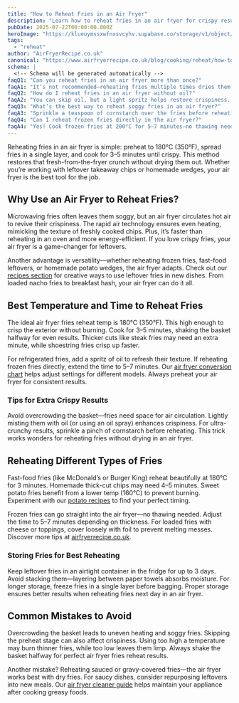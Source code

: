 ```yaml
---
title: "How to Reheat Fries in an Air Fryer"
description: "Learn how to reheat fries in an air fryer for crispy results every time. Discover the best temperature, time, and tips for perfect leftovers."
pubDate: 2025-07-22T00:00:00.000Z
heroImage: "https://klueoymssxwfnxsvcyhv.supabase.co/storage/v1/object/public/Shmucket/how-to-reheat-fries-in-an-air-fryer.png"
tags:
  - "reheat"
author: "AirFryerRecipe.co.uk"
canonical: "https://www.airfryerrecipe.co.uk/blog/cooking/reheat/how-to-reheat-fries-in-an-air-fryer"
schema: |
  <!-- Schema will be generated automatically -->
faqQ1: "Can you reheat fries in an air fryer more than once?"
faqA1: "It’s not recommended—reheating fries multiple times dries them out and affects texture. For best results, only reheat the portion you’ll eat immediately."
faqQ2: "How do I reheat fries in an air fryer without oil?"
faqA2: "You can skip oil, but a light spritz helps restore crispiness. For oil-free reheating, ensure fries are spread evenly and shaken halfway through cooking."
faqQ3: "What’s the best way to reheat soggy fries in an air fryer?"
faqA3: "Sprinkle a teaspoon of cornstarch over the fries before reheating at 180°C. This absorbs moisture and creates an extra-crispy exterior."
faqQ4: "Can I reheat frozen fries directly in the air fryer?"
faqA4: "Yes! Cook frozen fries at 200°C for 5–7 minutes—no thawing needed. Shake the basket halfway for even crispiness."
---
```

<p>Reheating fries in an air fryer is simple: preheat to 180°C (350°F), spread fries in a single layer, and cook for 3–5 minutes until crispy. This method restores that fresh-from-the-fryer crunch without drying them out. Whether you’re working with leftover takeaway chips or homemade wedges, your air fryer is the best tool for the job.</p>  

<h2>Why Use an Air Fryer to Reheat Fries?</h2>  
<p>Microwaving fries often leaves them soggy, but an air fryer circulates hot air to revive their crispiness. The rapid air technology ensures even heating, mimicking the texture of freshly cooked chips. Plus, it’s faster than reheating in an oven and more energy-efficient. If you love crispy fries, your air fryer is a game-changer for leftovers.</p>  
<p>Another advantage is versatility—whether reheating frozen fries, fast-food leftovers, or homemade potato wedges, the air fryer adapts. Check out our <a href=https://www.airfryerrecipe.co.uk/recipes>recipes section</a> for creative ways to use leftover fries in new dishes. From loaded nacho fries to breakfast hash, your air fryer can do it all.</p>  

<h2>Best Temperature and Time to Reheat Fries</h2>  
<p>The ideal air fryer fries reheat temp is 180°C (350°F). This high enough to crisp the exterior without burning. Cook for 3–5 minutes, shaking the basket halfway for even results. Thicker cuts like steak fries may need an extra minute, while shoestring fries crisp up faster.</p>  
<p>For refrigerated fries, add a spritz of oil to refresh their texture. If reheating frozen fries directly, extend the time to 5–7 minutes. Our <a href=https://www.airfryerrecipe.co.uk/air-fryer-conversion-chart>air fryer conversion chart</a> helps adjust settings for different models. Always preheat your air fryer for consistent results.</p>  

<h3>Tips for Extra Crispy Results</h3>  
<p>Avoid overcrowding the basket—fries need space for air circulation. Lightly misting them with oil (or using an oil spray) enhances crispiness. For ultra-crunchy results, sprinkle a pinch of cornstarch before reheating. This trick works wonders for reheating fries without drying in an air fryer.</p>  

<h2>Reheating Different Types of Fries</h2>  
<p>Fast-food fries (like McDonald’s or Burger King) reheat beautifully at 180°C for 3 minutes. Homemade thick-cut chips may need 4–5 minutes. Sweet potato fries benefit from a lower temp (160°C) to prevent burning. Experiment with our <a href=https://www.airfryerrecipe.co.uk/recipe-category/potatoes>potato recipes</a> to find your perfect timing.</p>  
<p>Frozen fries can go straight into the air fryer—no thawing needed. Adjust the time to 5–7 minutes depending on thickness. For loaded fries with cheese or toppings, cover loosely with foil to prevent melting messes. Discover more tips at <a href=https://www.airfryerrecipe.co.uk>airfryerrecipe.co.uk</a>.</p>  

<h3>Storing Fries for Best Reheating</h3>  
<p>Keep leftover fries in an airtight container in the fridge for up to 3 days. Avoid stacking them—layering between paper towels absorbs moisture. For longer storage, freeze fries in a single layer before bagging. Proper storage ensures better results when reheating fries next day in an air fryer.</p>  

<h2>Common Mistakes to Avoid</h2>  
<p>Overcrowding the basket leads to uneven heating and soggy fries. Skipping the preheat stage can also affect crispiness. Using too high a temperature may burn thinner fries, while too low leaves them limp. Always shake the basket halfway for perfect air fryer fries reheat results.</p>  
<p>Another mistake? Reheating sauced or gravy-covered fries—the air fryer works best with dry fries. For saucy dishes, consider repurposing leftovers into new meals. Our <a href=https://www.airfryerrecipe.co.uk/air-fryer-cleaner>air fryer cleaner guide</a> helps maintain your appliance after cooking greasy foods.</p>
